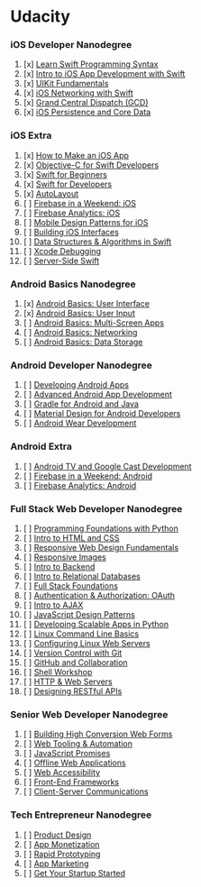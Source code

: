 # Udacity

### iOS Developer Nanodegree
1. [x] [Learn Swift Programming Syntax](https://www.udacity.com/course/learn-swift-programming-syntax--ud902)
1. [x] [Intro to iOS App Development with Swift](https://www.udacity.com/course/intro-to-ios-app-development-with-swift--ud585)
1. [x] [UIKit Fundamentals](https://www.udacity.com/course/uikit-fundamentals--ud788)
1. [x] [iOS Networking with Swift](https://www.udacity.com/course/ios-networking-with-swift--ud421)
1. [x] [Grand Central Dispatch (GCD)](https://www.udacity.com/course/grand-central-dispatch-gcd--ud576)
1. [x] [iOS Persistence and Core Data](https://www.udacity.com/course/ios-persistence-and-core-data--ud325)

### iOS Extra
1. [x] [How to Make an iOS App](https://www.udacity.com/course/how-to-make-an-ios-app--ud607)
1. [x] [Objective-C for Swift Developers](https://www.udacity.com/course/objective-c-for-swift-developers--ud1009)
1. [x] [Swift for Beginners](https://www.udacity.com/course/swift-for-beginners--ud1022)
1. [x] [Swift for Developers](https://www.udacity.com/course/swift-for-developers--ud1025)
1. [x] [AutoLayout](https://www.udacity.com/course/auto-layout--ud1026)
1. [ ] [Firebase in a Weekend: iOS](https://www.udacity.com/course/firebase-in-a-weekend-by-google-ios--ud0351)
1. [ ] [Firebase Analytics: iOS](https://www.udacity.com/course/firebase-analytics-ios--ud353)
1. [ ] [Mobile Design Patterns for iOS](https://www.udacity.com/course/ios-design-patterns--ud1029)
1. [ ] [Building iOS Interfaces](https://www.udacity.com/course/building-ios-interfaces--ud1027)
1. [ ] [Data Structures & Algorithms in Swift](https://www.udacity.com/course/data-structures-and-algorithms-in-swift--ud1011)
1. [ ] [Xcode Debugging](https://www.udacity.com/course/xcode-debugging--ud774)
1. [ ] [Server-Side Swift](https://www.udacity.com/course/server-side-swift--ud1031)

### Android Basics Nanodegree
1. [x] [Android Basics: User Interface](https://www.udacity.com/course/android-basics-user-interface--ud834)
1. [x] [Android Basics: User Input](https://www.udacity.com/course/android-basics-user-input--ud836)
1. [ ] [Android Basics: Multi-Screen Apps](https://www.udacity.com/course/android-basics-multiscreen-apps--ud839)
1. [ ] [Android Basics: Networking](https://www.udacity.com/course/android-basics-networking--ud843)
1. [ ] [Android Basics: Data Storage](https://www.udacity.com/course/android-basics-data-storage--ud845)

### Android Developer Nanodegree
1. [ ] [Developing Android Apps](https://www.udacity.com/course/developing-android-apps--ud853ar)
1. [ ] [Advanced Android App Development](https://www.udacity.com/course/advanced-android-app-development--ud855)
1. [ ] [Gradle for Android and Java](https://www.udacity.com/course/gradle-for-android-and-java--ud867)
1. [ ] [Material Design for Android Developers](https://www.udacity.com/course/material-design-for-android-developers--ud862)
1. [ ] [Android Wear Development](https://www.udacity.com/course/android-wear-development--ud875A)

### Android Extra
1. [ ] [Android TV and Google Cast Development](https://www.udacity.com/course/android-tv-and-google-cast-development--ud875B)
1. [ ] [Firebase in a Weekend: Android](https://www.udacity.com/course/firebase-in-a-weekend-by-google-android--ud0352)
1. [ ] [Firebase Analytics: Android](https://www.udacity.com/course/firebase-analytics-android--ud354)

### Full Stack Web Developer Nanodegree
1. [ ] [Programming Foundations with Python](https://www.udacity.com/course/programming-foundations-with-python--ud036)
1. [ ] [Intro to HTML and CSS](https://www.udacity.com/course/intro-to-html-and-css--ud304)
1. [ ] [Responsive Web Design Fundamentals](https://www.udacity.com/course/responsive-web-design-fundamentals--ud893)
1. [ ] [Responsive Images](https://www.udacity.com/course/responsive-images--ud882)
1. [ ] [Intro to Backend](https://www.udacity.com/course/intro-to-backend--ud171)
1. [ ] [Intro to Relational Databases](https://www.udacity.com/course/intro-to-relational-databases--ud197)
1. [ ] [Full Stack Foundations](https://www.udacity.com/course/full-stack-foundations--ud088)
1. [ ] [Authentication & Authorization: OAuth](https://www.udacity.com/course/authentication-authorization-oauth--ud330)
1. [ ] [Intro to AJAX](https://www.udacity.com/course/intro-to-ajax--ud110)
1. [ ] [JavaScript Design Patterns](https://www.udacity.com/course/javascript-design-patterns--ud989)
1. [ ] [Developing Scalable Apps in Python](https://www.udacity.com/course/developing-scalable-apps-in-python--ud858)
1. [ ] [Linux Command Line Basics](https://www.udacity.com/course/linux-command-line-basics--ud595)
1. [ ] [Configuring Linux Web Servers](https://www.udacity.com/course/configuring-linux-web-servers--ud299)
1. [ ] [Version Control with Git](https://www.udacity.com/course/version-control-with-git--ud123)
1. [ ] [GitHub and Collaboration](https://www.udacity.com/course/github-collaboration--ud456)
1. [ ] [Shell Workshop](https://www.udacity.com/course/shell-workshop--ud206)
1. [ ] [HTTP & Web Servers](https://www.udacity.com/course/http-web-servers--ud303)
1. [ ] [Designing RESTful APIs](https://www.udacity.com/course/designing-restful-apis--ud388)

### Senior Web Developer Nanodegree
1. [ ] [Building High Conversion Web Forms](https://www.udacity.com/course/building-high-conversion-web-forms--ud890)
1. [ ] [Web Tooling & Automation](https://www.udacity.com/course/web-tooling-automation--ud892)
1. [ ] [JavaScript Promises](https://www.udacity.com/course/javascript-promises--ud898)
1. [ ] [Offline Web Applications](https://www.udacity.com/course/offline-web-applications--ud899)
1. [ ] [Web Accessibility](https://www.udacity.com/course/web-accessibility--ud891)
1. [ ] [Front-End Frameworks](https://www.udacity.com/course/front-end-frameworks--ud894)
1. [ ] [Client-Server Communications](https://www.udacity.com/course/client-server-communication--ud897)

### Tech Entrepreneur Nanodegree
1. [ ] [Product Design](https://www.udacity.com/course/product-design--ud509)
1. [ ] [App Monetization](https://www.udacity.com/course/app-monetization--ud518)
1. [ ] [Rapid Prototyping](https://www.udacity.com/course/rapid-prototyping--ud723)
1. [ ] [App Marketing](https://www.udacity.com/course/app-marketing--ud719)
1. [ ] [Get Your Startup Started](https://www.udacity.com/course/get-your-startup-started--ud806)
